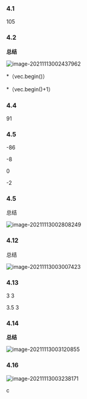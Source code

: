 

### 4.1 



105



### 4.2



**总结**

![image-20211113002437962](C:\Users\22126\AppData\Roaming\Typora\typora-user-images\image-20211113002437962.png)

*（vec.begin()）

*（vec.begin()+1）



### 4.4



91



### 4.5



-86

-8

0

-2



### 4.5

总结

![image-20211113002808249](C:\Users\22126\AppData\Roaming\Typora\typora-user-images\image-20211113002808249.png)







### 4.12



总结

![image-20211113003007423](C:\Users\22126\AppData\Roaming\Typora\typora-user-images\image-20211113003007423.png)





### 4.13



3 3 

3.5 3



### 4.14





**总结**

![image-20211113003120855](C:\Users\22126\AppData\Roaming\Typora\typora-user-images\image-20211113003120855.png)





### 4.16



![image-20211113003238171](C:\Users\22126\AppData\Roaming\Typora\typora-user-images\image-20211113003238171.png)





c























